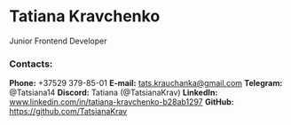 # **Tatiana Kravchenko**
Junior Frontend Developer

###  **Contacts:**
**Phone:** +37529 379-85-01
**E-mail:** tats.krauchanka@gmail.com
**Telegram:** @Tatsiana14
**Discord:** Tatiana (@TatsianaKrav)
**LinkedIn:** www.linkedin.com/in/tatiana-kravchenko-b28ab1297
**GitHub:** https://github.com/TatsianaKrav